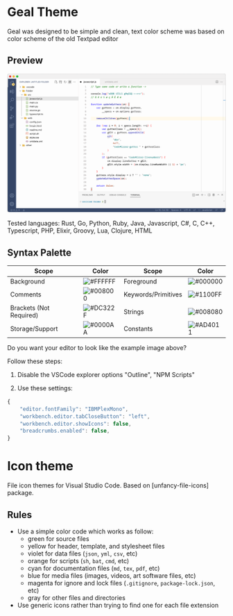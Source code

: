 
# Geal Theme

Geal was designed to be simple and clean, text color scheme was based on color scheme of the old Textpad editor

## Preview
<p align="center">
<img  src="https://raw.githubusercontent.com/damc-code/vscode-theme-geal/main/samples/screen_example.png"  
title="TextPad" />
</p>
Tested languages: Rust, Go, Python, Ruby, Java, Javascript, C#, C, C++, Typescript, PHP, Elixir, Groovy, Lua, Clojure, HTML

## Syntax Palette

| Scope       | Color                                              | Scope   | Color              |
| ------------| -------------------------------------------------- | ------- | ------------------ |
| Background | ![#FFFFFF](https://via.placeholder.com/35/F7F7F7/?text=+) | Foreground | ![#000000](https://via.placeholder.com/35/000000/?text=+) |
| Comments | ![#008000](https://via.placeholder.com/35/008000/?text=+) | Keywords/Primitives | ![#1100FF](https://via.placeholder.com/35/1100FF/?text=+) |
| Brackets (Not Required) | ![#DC322F](https://via.placeholder.com/35/DC322F/?text=+) | Strings | ![#008080](https://via.placeholder.com/35/008080/?text=+) |
| Storage/Support | ![#0000AA](https://via.placeholder.com/35/0000AA/?text=+) | Constants | ![#AD4011](https://via.placeholder.com/35/AD4011/?text=+) |

Do you want your editor to look like the example image above?

Follow these steps:

1. Disable the VSCode explorer options "Outline", "NPM Scripts"

2. Use these settings:

```js
{
    "editor.fontFamily": "IBMPlexMono",
    "workbench.editor.tabCloseButton": "left",
    "workbench.editor.showIcons": false,
    "breadcrumbs.enabled": false,
}
```

# Icon theme
File icon themes for Visual Studio Code. Based on [unfancy-file-icons] package.

## Rules
-   Use a simple color code which works as follow:
    -   green for source files
    -   yellow for header, template, and stylesheet files
    -   violet for data files (`json`, `yml`, `csv`, etc)
    -   orange for scripts (`sh`, `bat`, `cmd`, etc)
    -   cyan for documentation files (`md`, `tex`, `pdf`, etc)
    -   blue for media files (images, videos, art software files, etc)
    -   magenta for ignore and lock files (`.gitignore`, `package-lock.json`, etc)
    -   gray for other files and directories
-   Use generic icons rather than trying to find one for each file extension